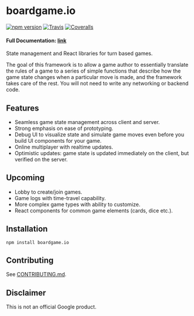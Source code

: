 # boardgame.io
[![npm version](https://badge.fury.io/js/boardgame.io.svg)](https://www.npmjs.com/package/boardgame.io)
[![Travis](https://img.shields.io/travis/google/boardgame.io/master.svg)](https://travis-ci.org/google/boardgame.io)
[![Coveralls](https://img.shields.io/coveralls/google/boardgame.io.svg)](https://coveralls.io/github/google/boardgame.io?branch=master)

#### Full Documentation: [link](https://google.github.io/boardgame.io/)

State management and React libraries for turn based games.

The goal of this framework is to allow a game author to
essentially translate the rules of a game to a series of
simple functions that describe how the game state changes
when a particular move is made, and the framework takes
care of the rest. You will not need to write any
networking or backend code.

## Features

* Seamless game state management across client and server.
* Strong emphasis on ease of prototyping.
* Debug UI to visualize state and simulate game moves even before you build UI components for your game.
* Online multiplayer with realtime updates.
* Optimistic updates: game state is updated immediately on the client, but verified on the server.

## Upcoming

* Lobby to create/join games.
* Game logs with time-travel capability.
* More complex game types with ability to customize.
* React components for common game elements (cards, dice etc.).

## Installation

```
npm install boardgame.io
```

## Contributing

See [CONTRIBUTING.md](CONTRIBUTING.md).

## Disclaimer

This is not an official Google product.
